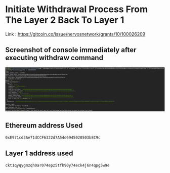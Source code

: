 # Initiate Withdrawal Process From The Layer 2 Back To Layer 1

Link : https://gitcoin.co/issue/nervosnetwork/grants/10/100026209

## Screenshot of console immediately after executing withdraw command
![Alt text](withdraw.png "Withdraw")


## Ethereum address Used

```
0xE971cd3Ae71dCCF6322d7A54d6945020503b8C9c
```

## Layer 1 address used

```
ckt1qyqygmzqh0ar074epz5tfk90y74eck4j6n4qpg5w9e
```



